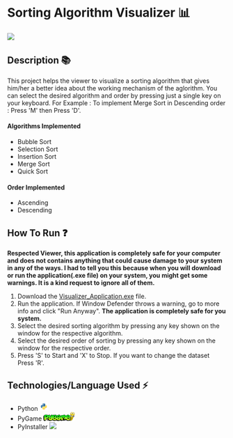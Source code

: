 # Sorting Algorithm Visualizer 📊

<img src="https://github.com/Hritesh1001/Sorting-Algorithm-Visualizer/blob/master/Demo.gif" width="900px"> 

## Description 📚
This project helps the viewer to visualize a sorting algorithm that gives him/her a better idea about the working mechanism of the aglorithm.
You can select the desired algorithm and order by pressing just a single key on your keyboard.
For Example : To implement Merge Sort in Descending order : Press 'M' then Press 'D'.

#### Algorithms Implemented
- Bubble Sort
- Selection Sort
- Insertion Sort
- Merge Sort
- Quick Sort

#### Order Implemented 
- Ascending 
- Descending

## How To Run ❓
**Respected Viewer, this application is completely safe for your computer and does not contains anything that could cause damage to your system in any of the ways.
I had to tell you this because when you will download or run the application(.exe file) on your system, you might get some warnings. It is a kind request to ignore all of them.**

1. Download the [Visualizer_Application.exe](https://github.com/Hritesh1001/Sorting-Algorithm-Visualizer/raw/master/Visualizer_Application.exe) file.
2. Run the application. If Window Defender throws a warning, go to more info and click "Run Anyway". **The application is completely safe for you system.**
3. Select the desired sorting algorithm by pressing any key shown on the window for the respective algorithm.
4. Select the desired order of sorting by pressing any key shown on the window for the respective order.
5. Press 'S' to Start and 'X' to Stop. If you want to change the dataset Press 'R'.

## Technologies/Language Used ⚡
- Python <code><img height="20" src="https://raw.githubusercontent.com/github/explore/80688e429a7d4ef2fca1e82350fe8e3517d3494d/topics/python/python.png"></code>
- PyGame <code><img height="20" src="https://raw.githubusercontent.com/pygame/pygame/main/docs/reST/_static/pygame_logo.svg"></code>
- PyInstaller <code><img height="20" src="https://avatars.githubusercontent.com/u/1215332?s=200&v=4"></code>
